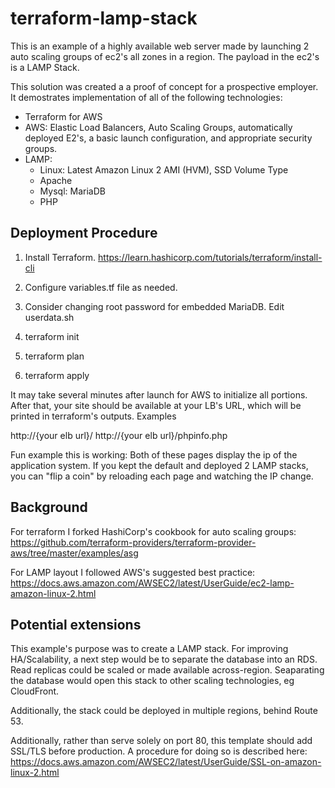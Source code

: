 # terraform-lamp-stack
This is an example of a highly available web server made by launching 2 auto scaling groups of ec2's all zones in a region.  The payload in the ec2's is a LAMP Stack.

This solution was created a a proof of concept for a prospective employer.  It demostrates implementation of all of the following technologies:
- Terraform for AWS
- AWS: Elastic Load Balancers, Auto Scaling Groups, automatically deployed E2's, a basic launch configuration, and appropriate security groups.
- LAMP:
  - Linux: Latest Amazon Linux 2 AMI (HVM), SSD Volume Type
  - Apache
  - Mysql: MariaDB
  - PHP

## Deployment Procedure
1. Install Terraform. 
   https://learn.hashicorp.com/tutorials/terraform/install-cli

2. Configure variables.tf file as needed.

3. Consider changing root password for embedded MariaDB.  Edit userdata.sh

4. terraform init

5. terraform plan

6. terraform apply

It may take several minutes after launch for AWS to initialize all portions.  After that, your site should be available at your LB's URL, which will be printed in terraform's outputs.  Examples

http://{your elb url}/
http://{your elb url}/phpinfo.php

Fun example this is working: Both of these pages display the ip of the application system.  If you kept the default and deployed 2 LAMP stacks, you can "flip a coin" by reloading each page and watching the IP change.

## Background

For terraform I forked HashiCorp's cookbook for auto scaling groups:
https://github.com/terraform-providers/terraform-provider-aws/tree/master/examples/asg

For LAMP layout I followed AWS's suggested best practice: https://docs.aws.amazon.com/AWSEC2/latest/UserGuide/ec2-lamp-amazon-linux-2.html

## Potential extensions

This example's purpose was to create a LAMP stack.  For improving HA/Scalability, a next step would be to separate the database into an RDS.  Read replicas could be scaled or made available across-region.  Seaparating the database would open this stack to other scaling technologies, eg CloudFront.

Additionally, the stack could be deployed in multiple regions, behind Route 53. 

Additionally, rather than serve solely on port 80, this template should add SSL/TLS before production.  A procedure for doing so is described here: https://docs.aws.amazon.com/AWSEC2/latest/UserGuide/SSL-on-amazon-linux-2.html
